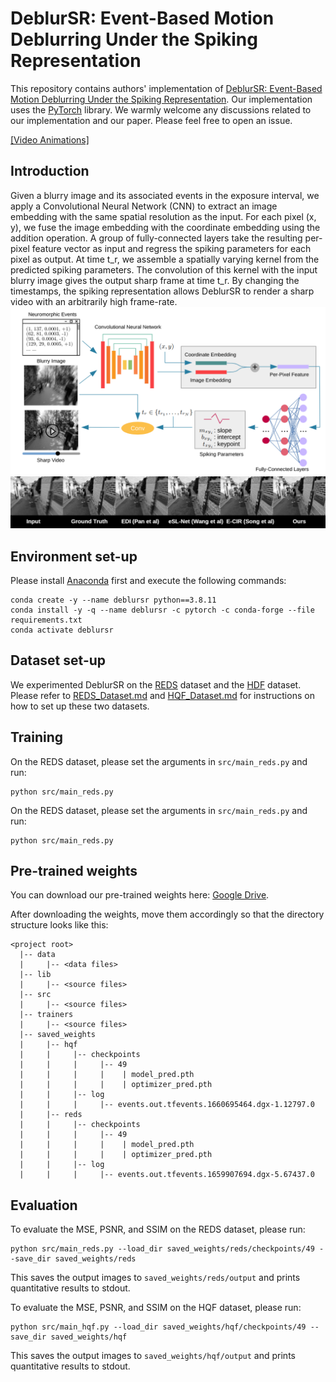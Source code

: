 # DeblurSR: Event-Based Motion Deblurring Under the Spiking Representation
This repository contains authors' implementation of [DeblurSR: Event-Based Motion Deblurring Under the Spiking Representation](http://arxiv.org/abs/2303.08977). Our implementation uses the [PyTorch](https://pytorch.org/) library. We warmly welcome any discussions related to our implementation and our paper. Please feel free to open an issue.

[[Video Animations]](http://songc.me/deblursr/visualization.html)

## Introduction
Given a blurry image and its associated events in the exposure interval, we apply a Convolutional Neural Network (CNN) to extract an image embedding with the same spatial resolution as the input. For each pixel (x, y), we fuse the image embedding with the coordinate embedding using the addition operation. A group of fully-connected layers take the resulting per-pixel feature vector as input and regress the spiking parameters for each pixel as output. At time t_r, we assemble a spatially varying kernel from the predicted spiking parameters. The convolution of this kernel with the input blurry image gives the output sharp frame at time t_r. By changing the timestamps, the spiking representation allows DeblurSR to render a sharp video with an arbitrarily high frame-rate.
![Approach overview](./assets/overview.png)
![Result Animation](./assets/reds.gif)

## Environment set-up
Please install [Anaconda](https://www.anaconda.com/distribution/) first and execute the following commands:
```
conda create -y --name deblursr python==3.8.11
conda install -y -q --name deblursr -c pytorch -c conda-forge --file requirements.txt
conda activate deblursr
```

## Dataset set-up
We experimented DeblurSR on the [REDS](https://seungjunnah.github.io/Datasets/reds.html) dataset and the [HDF](https://timostoff.github.io/20ecnn) dataset. Please refer to [REDS\_Dataset.md](REDS_Dataset.md) and [HQF\_Dataset.md](HQF_Dataset.md) for instructions on how to set up these two datasets.

## Training
On the REDS dataset, please set the arguments in `src/main_reds.py` and run:
```
python src/main_reds.py
```

On the REDS dataset, please set the arguments in `src/main_reds.py` and run:
```
python src/main_reds.py
```

## Pre-trained weights
You can download our pre-trained weights here: [Google Drive](https://drive.google.com/file/d/1xppeo_eDfOtLWz22hX_PBr08vrgIVh7y/view?usp=sharing).

After downloading the weights, move them accordingly so that the directory structure looks like this:
```
<project root>
  |-- data
  |     |-- <data files>
  |-- lib
  |     |-- <source files>
  |-- src
  |     |-- <source files>
  |-- trainers
  |     |-- <source files>
  |-- saved_weights
  |     |-- hqf
  |     |     |-- checkpoints
  |     |     |     |-- 49
  |     |     |     |    | model_pred.pth
  |     |     |     |    | optimizer_pred.pth
  |     |     |-- log
  |     |     |     |-- events.out.tfevents.1660695464.dgx-1.12797.0
  |     |-- reds
  |     |     |-- checkpoints
  |     |     |     |-- 49
  |     |     |     |    | model_pred.pth
  |     |     |     |    | optimizer_pred.pth
  |     |     |-- log
  |     |     |     |-- events.out.tfevents.1659907694.dgx-5.67437.0
```

## Evaluation
To evaluate the MSE, PSNR, and SSIM on the REDS dataset, please run:
```
python src/main_reds.py --load_dir saved_weights/reds/checkpoints/49 --save_dir saved_weights/reds
```

This saves the output images to `saved_weights/reds/output` and prints quantitative results to stdout.

To evaluate the MSE, PSNR, and SSIM on the HQF dataset, please run:
```
python src/main_hqf.py --load_dir saved_weights/hqf/checkpoints/49 --save_dir saved_weights/hqf
```

This saves the output images to `saved_weights/hqf/output` and prints quantitative results to stdout.
